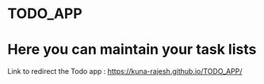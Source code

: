 # TODO_APP
# Here you can maintain your task lists
Link to redirect the Todo app : https://kuna-rajesh.github.io/TODO_APP/

